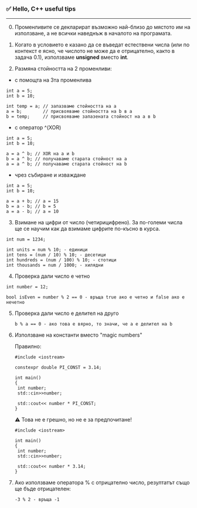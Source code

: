 ### ✅ Hello, C++ useful tips
--------------------------------------------------
0. Променливите се декларират възможно най-близо до мястото им на използване, а не всички наведнъж в началото на програмата.
   
1. Когато в условието е казано да се въведат естествени числа (или по контекст е ясно, че числото не може да е отрицателно, както в задача 0.1), използваме <b>unsigned</b> вместо <b>int</b>.

2. Размяна стойността на 2 променливи:

- с помощта на 3та променлива

```
int a = 5;
int b = 10;

int temp = a; // запазваме стойността на a
a = b;        // присвояваме стойността на b в a
b = temp;     // присвояваме запазената стойност на a в b
```

- с оператор ^(XOR)

```
int a = 5;
int b = 10;

a = a ^ b; // XOR на a и b
b = a ^ b; // получаваме старата стойност на a
a = a ^ b; // получаваме старата стойност на b
```
- чрез събиране и изваждане

```
int a = 5;
int b = 10;

a = a + b; // a = 15
b = a - b; // b = 5
a = a - b; // a = 10
```

3. Взимане на цифри от число (четирицифрено). За по-големи числа ще се научим как да взимаме цифрите по-късно в курса.

```
int num = 1234;

int units = num % 10; - единици
int tens = (num / 10) % 10; - десетици
int hundreds = (num / 100) % 10; - стотици
int thousands = num / 1000; - хилядни
```

4. Проверка дали число е четно

```
int number = 12;

bool isEven = number % 2 == 0 - връща true ако е четно и false ако е нечетно
````
5. Проверка дали число е делител на друго
   ```
   b % a == 0 - ако това е вярно, то значи, че a е делител на b
   ```
6. Използване на константи вместо "magic numbers"

   Правилно:

   ```
   #include <iostream>

   constexpr double PI_CONST = 3.14;

   int main()
   {
    int number;
    std::cin>>number;

    std::cout<< number * PI_CONST;
   }
   ```
   ⚠️ Това не е грешно, но не е за предпочитане!

   ```
   #include <iostream>

   int main()
   {
    int number;
    std::cin>>number;

    std::cout<< number * 3.14;
   }
   ```

 7. Ако използваме оператора % с отрицателно число, резултатът също ще бъде отрицателен:
      ```
      -3 % 2 - връща -1
      ```

